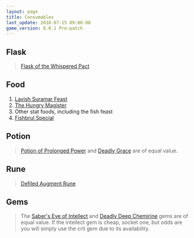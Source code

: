 ```yaml
---
layout: page
title: Consumables
last_update: 2018-07-15 09:00:00
game_version: 8.0.1 Pre-patch
---
```


## Flask
> <a href="http://bfa.wowhead.com/g00/item=127847/flask-of-the-whispered-pact">Flask of the Whispered Pact</a>

## Food
1. <a href="http://bfa.wowhead.com/item=133579/lavish-suramar-feast">Lavish Suramar Feast</a>
1. <a href="http://bfa.wowhead.com/item=133570/the-hungry-magister">The Hungry Magister</a>
1. Other stat foods, including the fish feast
1. <a href="http://bfa.wowhead.com/item=133574/fishbrul-special">Fishbrul Special</a>

## Potion
> <a href="http://bfa.wowhead.com/item=142117/potion-of-prolonged-power">Potion of Prolonged Power</a> and <a href="http://bfa.wowhead.com/item=127843/potion-of-deadly-grace">Deadly Grace</a> are of equal value.

## Rune
> <a href="http://bfa.wowhead.com/item=140587/defiled-augment-rune">Defiled Augment Rune</a>

## Gems

> The <a href="http://bfa.wowhead.com/item=130248/sabers-eye-of-intellect">Saber's Eye of Intellect</a> and <a href="http://bfa.wowhead.com/item=151580/deadly-deep-chemirine">Deadly Deep Chemirine</a> gems are of equal value. If the intellect gem is cheap, socket one, but odds are you will simply use the crit gem due to its availability.